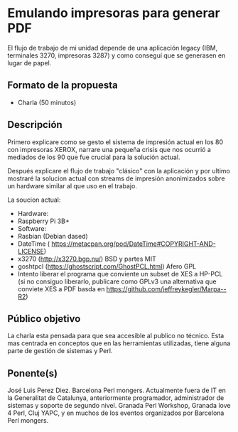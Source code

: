 # Emulando impresoras para generar PDF

El flujo de trabajo de mi unidad depende de una aplicación legacy (IBM, 
terminales 3270, impresoras 3287) y como conseguí que se generasen en 
lugar de papel. 

## Formato de la propuesta

* Charla (50 minutos)

## Descripción

Primero explicare como se gesto el sistema de impresión actual en los 
80 con impresoras  XEROX, narrare una pequeña crisis que nos 
ocurrió a mediados de los 90 que fue crucial para la solución actual.

Después explicare el flujo de trabajo "clásico" con la aplicación y por
ultimo mostraré la solucion actual con streams de impresión anonimizados
sobre un hardware similar al que uso en el trabajo.

La soucion actual:
 * Hardware:
  * Raspberry Pi 3B+ 
 * Software:
  * Rasbian (Debian dased)
  * DateTime ( https://metacpan.org/pod/DateTime#COPYRIGHT-AND-LICENSE)
  * x3270 (http://x3270.bgp.nu/) BSD y partes MIT
  * goshtpcl (https://ghostscript.com/GhostPCL.html) Afero GPL
  * Intento liberar el programa que conviente un subset de XES a HP-PCL 
  (si no consiguo liberarlo, publicare como GPLv3 una alternativa que conviete 
  XES a PDF basda en https://github.com/jeffreykegler/Marpa--R2)

## Público objetivo

La charla esta pensada para que sea accesible al publico no técnico. Esta mas 
centrada en conceptos que en las herramientas utilizadas, tiene alguna parte de 
gestión de sistemas y Perl. 


## Ponente(s)

José Luis Perez Diez.
Barcelona Perl mongers.
Actualmente fuera de IT en la Generalitat de Catalunya, anteriormente
programador, administrador de sistemas y soporte de segundo nivel.
Granada Perl Workshop, Granada love 4 Perl, Cluj YAPC, y en muchos de 
los eventos organizados por Barcelona Perl mongers.

